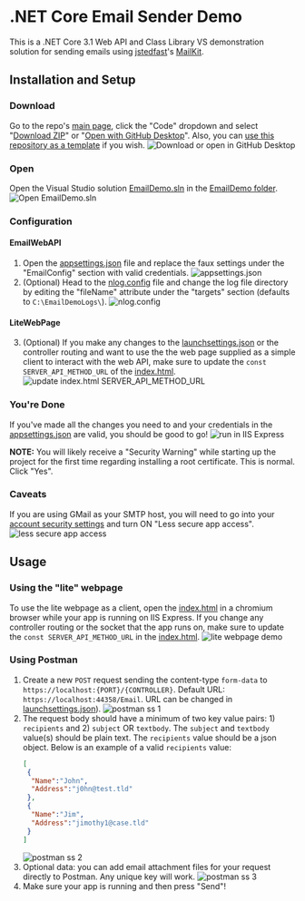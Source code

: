 # .NET Core Email Sender Demo
 This is a .NET Core 3.1 Web API and Class Library VS demonstration solution for sending emails using [jstedfast](https://github.com/jstedfast)'s [MailKit](https://github.com/jstedfast/MailKit).
 
 ## Installation and Setup
 
 ### Download
Go to the repo's [main page](../../), click the "Code" dropdown and select "[Download ZIP](../../archive/refs/heads/main.zip)" or "[Open with GitHub Desktop](x-github-client://openRepo/https://github.com/Tr-st-n/DotNetCore-Email-Sender-Demo)". Also, you can [use this repository as a template](../../generate) if you wish.
![Download or open in GitHub Desktop](https://i.imgur.com/8I6TxCx.gif)

### Open
Open the Visual Studio solution [EmailDemo.sln](/EmailDemo/EmailDemo.sln) in the [EmailDemo folder](/EmailDemo/).
![Open EmailDemo.sln](https://i.imgur.com/jSIgu62.gif)

### Configuration
#### EmailWebAPI
1. Open the [appsettings.json](/EmailDemo/EmailWebAPI/appsettings.json) file and replace the faux settings under the "EmailConfig" section with valid credentials.
![appsettings.json](https://i.imgur.com/Ex6iwdg.gif)
2. (Optional) Head to the [nlog.config](/EmailDemo/EmailWebAPI/nlog.config) file and change the log file directory by editing the "fileName" attribute under the "targets" section (defaults to `C:\EmailDemoLogs\`).
![nlog.config](https://i.imgur.com/tQJdXJc.gif)

#### LiteWebPage
3. (Optional) If you make any changes to the [launchsettings.json](/EmailDemo/EmailWebAPI/Properties/launchSettings.json) or the controller routing and want to use the the web page supplied as a simple client to interact with the web API, make sure to update the `const SERVER_API_METHOD_URL` of the [index.html](/EmailDemo/Index.html).
![update index.html SERVER_API_METHOD_URL](https://i.imgur.com/0aDlUcO.gif)

### You're Done
If you've made all the changes you need to and your credentials in the [appsettings.json](/EmailDemo/EmailWebAPI/appsettings.json) are valid, you should be good to go!
![run in IIS Express](https://i.imgur.com/BwfgKUF.png)

**NOTE:** You will likely receive a "Security Warning" while starting up the project for the first time regarding installing a root certificate. This is normal. Click "Yes".

### Caveats
If you are using GMail as your SMTP host, you will need to go into your [account security settings](https://myaccount.google.com/security) and turn ON "Less secure app access".
    ![less secure app access](https://i.imgur.com/iM2fEmg.png)

## Usage

### Using the "lite" webpage
To use the lite webpage as a client, open the [index.html](/EmailDemo/Index.html) in a chromium browser while your app is running on IIS Express. If you change any controller routing or the socket that the app runs on, make sure to update the `const SERVER_API_METHOD_URL` in the [index.html](/EmailDemo/Index.html).
    ![lite webpage demo](https://i.imgur.com/gIB9WTE.gif)

### Using Postman
1. Create a new `POST` request sending the content-type `form-data` to `https://localhost:{PORT}/{CONTROLLER}`. Default URL: `https://localhost:44358/Email`. URL can be changed in [launchsettings.json](/EmailDemo/EmailWebAPI/Properties/launchSettings.json)).
![postman ss 1](https://i.imgur.com/UIpIyPN.png)
2. The request body should have a minimum of two key value pairs: 1) `recipients` and 2) `subject` OR `textbody`. The `subject` and `textbody` value(s) should be plain text. The `recipients` value should be a json object. Below is an example of a valid `recipients` value:
    ```json
    [
     {
      "Name":"John",
      "Address":"j0hn@test.tld"
     },
     {
      "Name":"Jim",
      "Address":"jimothy1@case.tld"
     }
    ]
    ```
    ![postman ss 2](https://i.imgur.com/H3UfkiA.gif)
  3. Optional data: you can add email attachment files for your request directly to Postman. Any unique key will work.
    ![postman ss 3](https://i.imgur.com/9XSqaEc.png)
  4. Make sure your app is running and then press "Send"!
